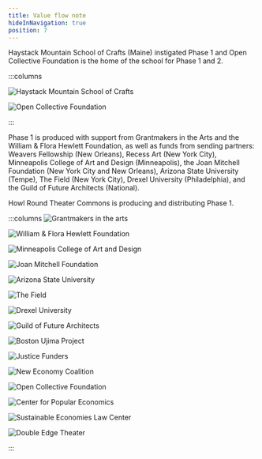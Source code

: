 ```yaml
---
title: Value flow note
hideInNavigation: true
position: 7
---
```

Haystack Mountain School of Crafts (Maine) instigated Phase 1 and Open Collective Foundation is the home of the school for Phase 1 and 2.

:::columns

![Haystack Mountain School of Crafts](/assets/uploads/haystack.png)

![Open Collective Foundation](/assets/uploads/ocf.jpeg)

:::

Phase 1 is produced with support from Grantmakers in the Arts and the William & Flora Hewlett Foundation, as well as funds from sending partners: Weavers Fellowship (New Orleans), Recess Art (New York City), Minneapolis College of Art and Design (Minneapolis), the Joan Mitchell Foundation (New York City and New Orleans), Arizona State University (Tempe), The Field (New York City), Drexel University (Philadelphia), and the Guild of Future Architects (National).

Howl Round Theater Commons is producing and distributing Phase 1.

:::columns
![Grantmakers in the arts](/assets/uploads/gia-logo.svg)

![William & Flora Hewlett Foundation](/assets/uploads/hewlett_dark.svg)

![Minneapolis College of Art and Design](/assets/uploads/minneapolis-college-art-design-700logo-2015.jpeg)

![Joan Mitchell Foundation](/assets/uploads/joan-mitchell-foundation.png)

![Arizona State University](/assets/uploads/asu_logo_1.png)

![The Field](/assets/uploads/the-field.svg)

![Drexel University](/assets/uploads/drexel-university.png)

![Guild of Future Architects](/assets/uploads/logo-gofa-1.svg)

![Boston Ujima Project](/assets/uploads/boston-ujima-project.png)

![Justice Funders](/assets/uploads/justice-funders.svg)

![New Economy Coalition](/assets/uploads/new_economy_coalition_logo.png)

![Open Collective Foundation](/assets/uploads/ocf.jpeg)

![Center for Popular Economics](/assets/uploads/popular-economics.png)

![Sustainable Economies Law Center](/assets/uploads/selc-logo.png)

![Double Edge Theater](/assets/uploads/author-logo-round-e1596930290889.png)

:::